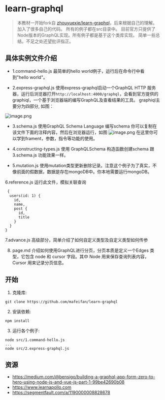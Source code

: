 # learn-graphql

> 本教材一开始fork自 [zhouyuexie/learn-graphql](https://github.com/zhouyuexie/learn-graphql)，后来根据自己的理解。加入了很多自己的代码。
所有的例子都在src目录中。
目前官方只提供了Node版本的GraphQL实现。所有例子都是基于这个类库实现。
简单一些总结。不足之处还望批评指正。

## 具体实例文件介绍
* 1.command-hello.js
最简单的hello world例子，运行后在命令行中看到"hello world"。

* 2.express-graphql.js
使用express-graphql启动一个GraphQL HTTP 服务器，运行后浏览器打开`http://localhost:4000/graphql`，会看到官方提供的graphiql，一个基于浏览器端的编写GraphQL及查看结果的工具。
graphiql主要分为四部分, 如图：

![image.png](https://upload-images.jianshu.io/upload_images/71414-9649c0eb1d547fd6.png?imageMogr2/auto-orient/strip%7CimageView2/2/w/1240)

* 3.schema.js
使用GraphQL Schema Language 编写schema
你可以复制在该文件下面的注释内容，然后在浏览器运行，如图
![image.png](https://upload-images.jianshu.io/upload_images/71414-73c87b5c31ab0ea1.png?imageMogr2/auto-orient/strip%7CimageView2/2/w/1240)
在这里你可以学到frament，参数，指令等功能的使用。

* 4.constructing-types.js
使用 GraphQLSchema 构造函数创建schema
跟 3.schema.js 功能效果一样。

* 5.mutation.js
使用mutation类型更新删除记录。注意这个例子为了真实，不像前面的假数据，数据是存在mongoDB中。你本地需要运行mongoDB。

6.reference.js
运行此文件，模拟关联查询
```
 {
  users(id: 1) {
    id,
    name,
    post {
      id,
      title
    }
  }
}
```

7.advance.js
高级部分，简单介绍了如何自定义类型及自定义类型如何传参

8. page.md
介绍如何使用GraphQL进行分页，分页本质是定义一个Edges 类型，它包含 node 和 cursor 字段。其中 Node 用来保存查询列表内容， Cursor 用来记录分页信息。

## 开始

1. 克隆库:

```shell
git clone https://github.com/mafeifan/learn-graphql
```

2. 安装依赖:

```shell
npm install
```

3. 运行各个例子:

```shell
node src/1.command-hello.js
...
node src/2.express-graphql.js
```


## 资源

* https://medium.com/@bensigo/building-a-graphql-app-form-zero-to-hero-using-node-js-and-vue-js-part-1-99be42690b08
* https://www.learnapollo.com
* https://segmentfault.com/a/1190000008828678